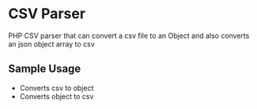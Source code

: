 # CSV Parser
PHP CSV parser that can convert a csv file to an Object and also
converts an json object array to csv

## Sample Usage
* Converts csv to object
* Converts object to csv
